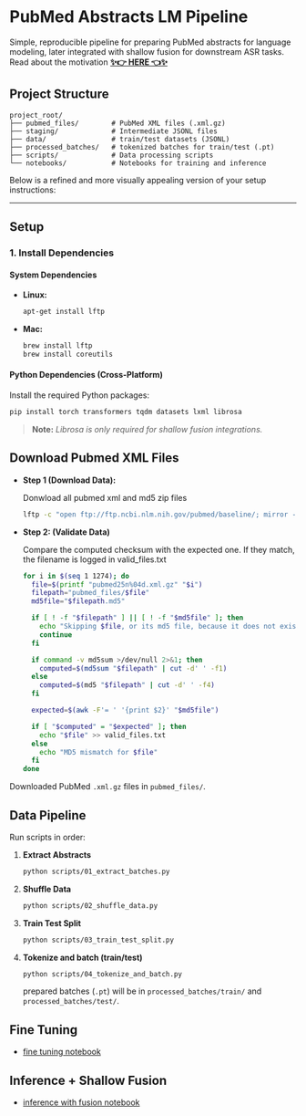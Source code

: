 # PubMed Abstracts LM Pipeline

Simple, reproducible pipeline for preparing PubMed abstracts for language modeling, later integrated with shallow fusion for downstream ASR tasks.  
Read about the motivation [**✨👉 HERE 👈✨**](ARTICLE.md)

## Project Structure

```
project_root/
├── pubmed_files/        # PubMed XML files (.xml.gz)
├── staging/             # Intermediate JSONL files
├── data/                # train/test datasets (JSONL)
├── processed_batches/   # tokenized batches for train/test (.pt)
├── scripts/             # Data processing scripts
└── notebooks/           # Notebooks for training and inference
```
Below is a refined and more visually appealing version of your setup instructions:

---

## Setup

### 1. Install Dependencies

#### System Dependencies

- **Linux:**
  ```bash
  apt-get install lftp
  ```

- **Mac:**
  ```bash
  brew install lftp
  brew install coreutils
  ```

#### Python Dependencies (Cross-Platform)

Install the required Python packages:
```bash
pip install torch transformers tqdm datasets lxml librosa
```

> **Note:** *Librosa is only required for shallow fusion integrations.*


## Download Pubmed XML Files
<!-- ```zsh
mkdir -p pubmed_files
seq 1 100 | xargs -n1 -P 10 -I{} bash -c 'file=$(printf "pubmed25n%04d.xml.gz" {}); curl -o "pubmed_files/$file" "https://ftp.ncbi.nlm.nih.gov/pubmed/baseline/$file"'
``` -->

- **Step 1 (Download Data):** 

  Donwload all pubmed xml and md5 zip files
  ```zsh
  lftp -c "open ftp://ftp.ncbi.nlm.nih.gov/pubmed/baseline/; mirror --parallel=10 . pubmed_files"
  ```

  <!-- Download all pubmed xml and md5 files in parallel (specify number of files you want valid range is 1-1274):
  ```zsh
  mkdir -p pubmed_files
  seq 1 1274 | xargs -n1 -P 10 -I{} bash -c '
    file=$(printf "pubmed25n%04d.xml.gz" {});
    curl -sf -o "pubmed_files/$file" "https://ftp.ncbi.nlm.nih.gov/pubmed/baseline/$file" &&
    curl -sf -o "pubmed_files/$file.md5" "https://ftp.ncbi.nlm.nih.gov/pubmed/baseline/$file.md5"
  '
  ``` -->

- **Step 2: (Validate Data)** 

  Compare the computed checksum with the expected one. If they match, the filename is logged in valid_files.txt
  ```zsh
  for i in $(seq 1 1274); do
    file=$(printf "pubmed25n%04d.xml.gz" "$i")
    filepath="pubmed_files/$file"
    md5file="$filepath.md5"

    if [ ! -f "$filepath" ] || [ ! -f "$md5file" ]; then
      echo "Skipping $file, or its md5 file, because it does not exist"
      continue
    fi

    if command -v md5sum >/dev/null 2>&1; then
      computed=$(md5sum "$filepath" | cut -d' ' -f1)
    else
      computed=$(md5 "$filepath" | cut -d' ' -f4)
    fi

    expected=$(awk -F'= ' '{print $2}' "$md5file")

    if [ "$computed" = "$expected" ]; then
      echo "$file" >> valid_files.txt
    else
      echo "MD5 mismatch for $file"
    fi
  done
  ```
Downloaded PubMed `.xml.gz` files in `pubmed_files/`.
## Data Pipeline

Run scripts in order:

1. **Extract Abstracts**

    ```bash
    python scripts/01_extract_batches.py
    ```

2. **Shuffle Data**

    ```bash
    python scripts/02_shuffle_data.py
    ```
    
3. **Train Test Split**

    ```bash
    python scripts/03_train_test_split.py
    ```

4. **Tokenize and batch (train/test)**

    ```bash
    python scripts/04_tokenize_and_batch.py
    ```

    prepared batches (`.pt`) will be in `processed_batches/train/` and `processed_batches/test/`.

## Fine Tuning

- [fine tuning notebook](notebooks/train_model.ipynb)

## Inference + Shallow Fusion
- [inference with fusion notebook](notebooks/train_model.ipynb)
